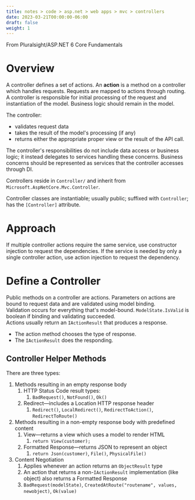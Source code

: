 ```yaml
---
title: notes > code > asp.net > web apps > mvc > controllers
date: 2023-03-21T00:00:00-06:00
draft: false
weight: 1
---
```


From Pluralsight/ASP.NET 6 Core Fundamentals

# Overview
A controller defines a set of actions.  An **action** is a method on a controller which handles requests.  Requests are mapped to actions through routing.  
A controller is responsible for initial processing of the request and instantiation of the model.  Business logic should remain in the model.

The controller:
- validates request data 
- takes the result of the model's processing (if any) 
- returns either the appropriate proper view or the result of the API call.

The controller's responsibilities do not include data access or business logic; it instead delegates to services handling these concerns.  Business concerns should be represented as services that the controller accesses through DI.

Controllers reside in `Controller/` and inherit from `Microsoft.AspNetCore.Mvc.Controller`.

Controller classes are instantiable; usually public; suffixed with `Controller`; has the `[Controller]` attribute.

# Approach
If multiple controller actions require the same service, use constructor injection to request the dependencies.
If the service is needed by only a single controller action, use action injection to request the dependency.

# Define a Controller
Public methods on a controller are actions. Parameters on actions are bound to request data and are validated using model binding.  
Validation occurs for everything that's model-bound.  `ModelState.IsValid` is boolean if binding and validating succeeded.  
Actions usually return an `IActionResult` that produces a response.  
- The action method chooses the type of response.
- The `IActionResult` does the responding. 
	
## Controller Helper Methods
There are three types:
1. Methods resulting in an empty response body
    1. HTTP Status Code result types:
        1. `BadRequest()`, `NotFound()`, `Ok()`
    2. Redirect—includes a Location HTTP response header
        1. `Redirect()`, `LocalRedirect()`, `RedirectToAction()`, `RedirectToRoute()`
2. Methods resulting in a non-empty response body with predefined content
    1. View—returns a view which uses a model to render HTML
        1. `return View(customer);`
    2. Formatted Response—returns JSON to represent an object
        1. `return Json(customer)`, `File()`, `PhysicalFile()`
3. Content Negotiation
    1. Applies whenever an action returns an `ObjectResult` type
    2. An action that returns a non-`IActionResult` implementation (like object) also returns a Formatted Response
    3. `BadRequest(modelState)`, `CreatedAtRoute("routename", values, newobject)`, `Ok(value)`
